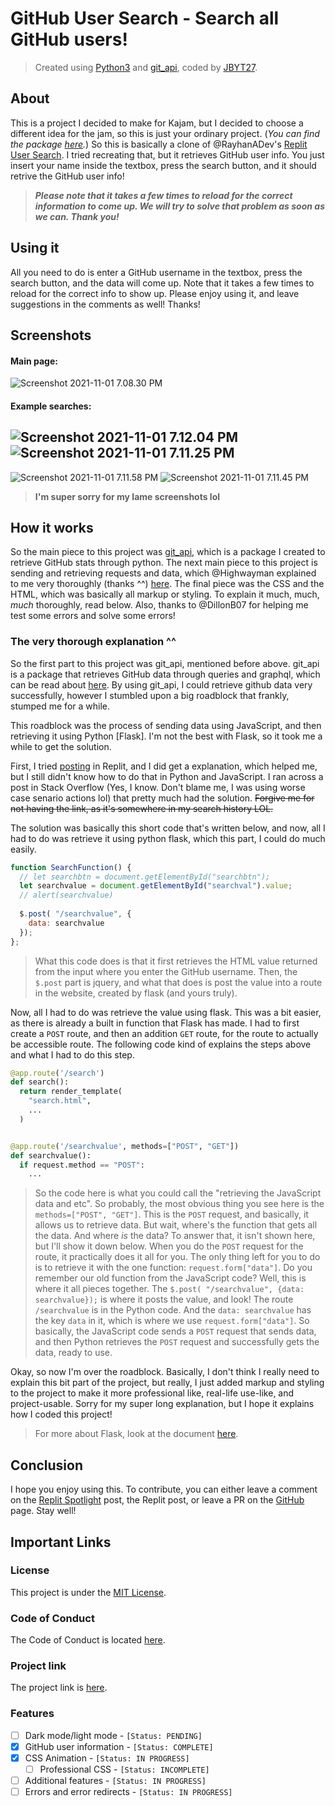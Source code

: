 # GitHub User Search - Search all GitHub users!
> Created using [Python3](https://python.org) and [git_api](https://pypi.org/project/git-api/), coded by [JBYT27](https://github.com/JBYT27).


## About
This is a project I decided to make for Kajam, but I decided to choose a different idea for the jam, so this is just your ordinary project. (*You can find the package [here](https://pypi.org/project/git-api/).*) So this is basically a clone of @RayhanADev's [Replit User Search](https://replit-user-search-v3.rayhanadev.repl.co/). I tried recreating that, but it retrieves GitHub user info. You just insert your name inside the textbox, press the search button, and it should retrive the GitHub user info!

> _**Please note that it takes a few times to reload for the correct information to come up. We will try to solve that problem as soon as we can. Thank you!**_

## Using it
All you need to do is enter a GitHub username in the textbox, press the search button, and the data will come up. Note that it takes a few times to reload for the correct info to show up. Please enjoy using it, and leave suggestions in the comments as well! Thanks!

## Screenshots
#### Main page:
![Screenshot 2021-11-01 7.08.30 PM](https://storage.googleapis.com/replit/images/1635808343260_218127d12259750127b69e029f4ef134.png)


#### Example searches:
![Screenshot 2021-11-01 7.12.04 PM](https://storage.googleapis.com/replit/images/1635808426114_c49a76fc6afb08cf7af7c3474f2f5ce4.png)
![Screenshot 2021-11-01 7.11.25 PM](https://storage.googleapis.com/replit/images/1635808373917_48aa5aeaaf748e4a269777d0eb242fd5.png)
--- 
![Screenshot 2021-11-01 7.11.58 PM](https://storage.googleapis.com/replit/images/1635808505966_66a62e5f20f665184b401ee63c78c442.png)
![Screenshot 2021-11-01 7.11.45 PM](https://storage.googleapis.com/replit/images/1635808479099_af5028d2012d28c3dd0b09f190464070.png)

> **I'm super sorry for my lame screenshots lol**


## How it works
So the main piece to this project was [git_api](https://github.com/JBYT27/GitAPI), which is a package I created to retrieve GitHub stats through python. The next main piece to this project is sending and retrieving requests and data, which @Highwayman explained to me very thoroughly (thanks ^^) [here](https://replit.com/talk/ask/How-to-retrieving-JavaScript-variable-data-using-Python/147113). The final piece was the CSS and the HTML, which was basically all markup or styling. To explain it much, much, *much* thoroughly, read below. Also, thanks to @DillonB07 for helping me test some errors and solve some errors!

### The very thorough explanation ^^
So the first part to this project was git_api, mentioned before above. git_api is a package that retrieves GitHub data through queries and graphql, which can be read about [here](https://docs.github.com/en/graphql). By using git_api, I could retrieve github data very successfully, however I stumbled upon a big roadblock that frankly, stumped me for a while.


This roadblock was the process of sending data using JavaScript, and then retrieving it using Python [Flask]. I'm not the best with Flask, so it took me a while to get the solution. 

First, I tried [posting](https://replit.com/talk/ask/How-to-retrieving-JavaScript-variable-data-using-Python/147113) in Replit, and I did get a explanation, which helped me, but I still didn't know how to do that in Python and JavaScript. I ran across a post in Stack Overflow (Yes, I know. Don't blame me, I was using worse case senario actions lol) that pretty much had the solution. ~~Forgive me for not having the link, as it's somewhere in my search history LOL.~~ 

The solution was basically this short code that's written below, and now, all I had to do was retrieve it using python flask, which this part, I could do much easily.

```js
function SearchFunction() {
  // let searchbtn = document.getElementById("searchbtn");
  let searchvalue = document.getElementById("searchval").value;
  // alert(searchvalue)
        
  $.post( "/searchvalue", {
    data: searchvalue
  });
};
```

> What this code does is that it first retrieves the HTML value returned from the input where you enter the GitHub username. Then, the `$.post` part is jquery, and what that does is post the value into a route in the website, created by flask (and yours truly).

Now, all I had to do was retrieve the value using flask. This was a bit easier, as there is already a built in function that Flask has made. I had to first create a `POST` route, and then an addition `GET` route, for the route to actually be accessible route. The following code kind of explains the steps above and what I had to do this step.

```py
@app.route('/search')
def search():
  return render_template(
    "search.html",
    ...
  )


@app.route('/searchvalue', methods=["POST", "GET"])
def searchvalue():
  if request.method == "POST":
    ...
```

> So the code here is what you could call the "retrieving the JavaScript data and etc". So probably, the most obvious thing you see here is the `methods=["POST", "GET"]`. This is the `POST` request, and basically, it allows us to retrieve data. But wait, where's the function that gets all the data. And where *is* the data? To answer that, it isn't shown here, but I'll show it down below. When you do the `POST` request for the route, it practically does it all for you. The only thing left for you to do is to retrieve it with the one function: `request.form["data"]`. Do you remember our old function from the JavaScript code? Well, this is where it all pieces together. The `$.post( "/searchvalue", {data: searchvalue});` is where it posts the value, and look! The route `/searchvalue` is in the Python code. And the `data: searchvalue` has the key `data` in it, which is where we use `request.form["data"]`. So basically, the JavaScript code sends a `POST` request that sends data, and then Python retrieves the `POST` request and successfully gets the data, ready to use.

Okay, so now I'm over the roadblock. Basically, I don't think I really need to explain this bit part of the project, but really, I just added markup and styling to the project to make it more professional like, real-life use-like, and project-usable. Sorry for my super long explanation, but I hope it explains how I coded this project!

> For more about Flask, look at the document [here](https://flask.palletsprojects.com/en/2.0.x/).

## Conclusion
I hope you enjoy using this. To contribute, you can either leave a comment on the [Replit Spotlight](https://replit.com/@JBloves27/GitHub-User-Search?v=1) post, the Replit post, or leave a PR on the [GitHub](https://github.com/JBYT27/GitHub-User-Search) page. Stay well!

## Important Links
### License
This project is under the [MIT License](https://github.com/JBYT27/GitHub-User-Search/blob/main/.github/LICENSE).

### Code of Conduct
The Code of Conduct is located [here](https://github.com/JBYT27/GitHub-User-Search/blob/main/.github/CODE_OF_CONDUCT.md).

### Project link
The project link is [here](https://GitHub-User-Search.jbloves27.repl.co). 

### Features
- [ ] Dark mode/light mode - `[Status: PENDING]`
- [x] GitHub user information - `[Status: COMPLETE]`
- [x] CSS Animation - `[Status: IN PROGRESS]`
  - [ ] Professional CSS - `[Status: INCOMPLETE]`
- [ ] Additional features - `[Status: IN PROGRESS]`
- [ ] Errors and error redirects - `[Status: IN PROGRESS]`